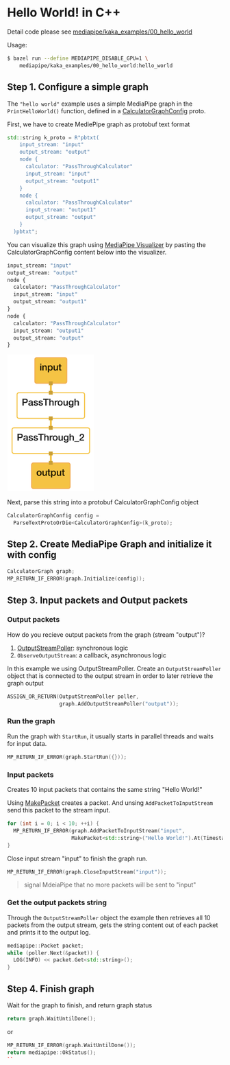 # Hello World! in C++

Detail code please see [mediapipe/kaka_examples/00_hello_world](https://github.com/kaka-lin/mediapipe/tree/kaka/mediapipe/kaka_examples/00_hello_world)

Usage:

```bash
$ bazel run --define MEDIAPIPE_DISABLE_GPU=1 \
    mediapipe/kaka_examples/00_hello_world:hello_world
```

## Step 1. Configure a simple graph

The `"hello world"` example uses a simple MediaPipe graph in the `PrintHelloWorld()` function, defined in a [CalculatorGraphConfig](https://github.com/google/mediapipe/blob/master/mediapipe/framework/calculator.proto) proto.

First, we have to create MediePipe graph as protobuf text format

```cpp
std::string k_proto = R"pbtxt(
    input_stream: "input"
    output_stream: "output"
    node {
      calculator: "PassThroughCalculator"
      input_stream: "input"
      output_stream: "output1"
    }
    node {
      calculator: "PassThroughCalculator"
      input_stream: "output1"
      output_stream: "output"
    }
  )pbtxt";
```

You can visualize this graph using [MediaPipe Visualizer](https://viz.mediapipe.dev/) by pasting the CalculatorGraphConfig content below into the visualizer.

```proto
input_stream: "input"
output_stream: "output"
node {
  calculator: "PassThroughCalculator"
  input_stream: "input"
  output_stream: "output1"
}
node {
  calculator: "PassThroughCalculator"
  input_stream: "output1"
  output_stream: "output"
}
```

<img src="00_hello_world.png" width="40%">

Next, parse this string into a protobuf CalculatorGraphConfig object

```cpp
CalculatorGraphConfig config =
  ParseTextProtoOrDie<CalculatorGraphConfig>(k_proto);
```

## Step 2. Create MediaPipe Graph and initialize it with config

```cpp
CalculatorGraph graph;
MP_RETURN_IF_ERROR(graph.Initialize(config));
```

## Step 3. Input packets and Output packets

### Output packets

How do you recieve output packets from the graph (stream "output")?

1. [OutputStreamPoller](https://github.com/google/mediapipe/blob/master/mediapipe/framework/output_stream_poller.h#L25): synchronous logic
2. `ObserveOutputStream`: a callback, asynchronous logic

In this example we using OutputStreamPoller. Create an `OutputStreamPoller` object that is connected to the output stream in order to later retrieve the graph output

```cpp
ASSIGN_OR_RETURN(OutputStreamPoller poller,
                 graph.AddOutputStreamPoller("output"));
```

### Run the graph

Run the graph with `StartRun`, it usually starts in parallel threads and waits for input data.

```cpp
MP_RETURN_IF_ERROR(graph.StartRun({}));
```

### Input packets

Creates 10 input packets that contains the same string "Hello World!"

Using [MakePacket](https://github.com/google/mediapipe/blob/master/mediapipe/framework/packet.h) creates a packet. And unsing `AddPacketToInputStream` send this packet to the stream input.

```cpp
for (int i = 0; i < 10; ++i) {
  MP_RETURN_IF_ERROR(graph.AddPacketToInputStream("input",
                     MakePacket<std::string>("Hello World!").At(Timestamp(i))));
}
```

Close input stream "input" to finish the graph run.

```cpp
MP_RETURN_IF_ERROR(graph.CloseInputStream("input"));
```

> signal MdeiaPipe that no more packets will be sent to "input"

### Get the output packets string

Through the `OutputStreamPoller` object the example then retrieves all 10 packets from the output stream, gets the string content out of each packet and prints it to the output log.

```cpp
mediapipe::Packet packet;
while (poller.Next(&packet)) {
  LOG(INFO) << packet.Get<std::string>();
}
```

## Step 4. Finish graph

Wait for the graph to finish, and return graph status

```cpp
return graph.WaitUntilDone();
```

or

```cpp
MP_RETURN_IF_ERROR(graph.WaitUntilDone());
return mediapipe::OkStatus();
``
